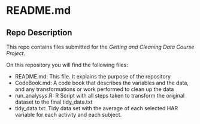 README.md
=========

Repo Description
----------------

This repo contains files submitted for the *Getting and Cleaning Data Course Project*.

On this repository you will find the following files:

+ README.md: This file. It explains the purpose of the repository
+ CodeBook.md: A code book that describes the variables and the data, and any transformations or work performed to clean up the data
+ run_analysys.R: R Script with all steps taken to transform the original dataset to the final tidy_data.txt 
+ tidy_data.txt: Tidy data set with the average of each selected HAR variable for each activity and each subject.
